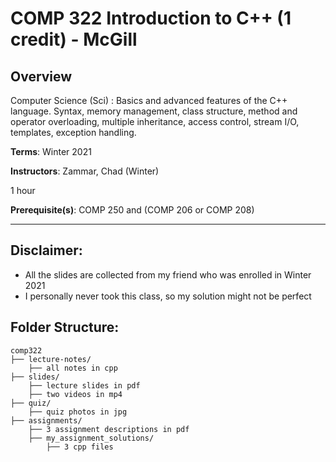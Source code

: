 # COMP 322 Introduction to C++ (1 credit) - McGill

## Overview
Computer Science (Sci) : Basics and advanced features of the C++ language. Syntax, memory management, class structure, method and operator overloading, multiple inheritance, access control, stream I/O, templates, exception handling.

**Terms**: Winter 2021

**Instructors**: Zammar, Chad (Winter)

1 hour

**Prerequisite(s)**: COMP 250 and (COMP 206 or COMP 208)

---

## Disclaimer:

* All the slides are collected from my friend who was enrolled in Winter 2021 
* I personally never took this class, so my solution might not be perfect

## Folder Structure:

```
comp322
├── lecture-notes/ 
    ├── all notes in cpp
├── slides/
    ├── lecture slides in pdf
    ├── two videos in mp4
├── quiz/
    ├── quiz photos in jpg
├── assignments/
    ├── 3 assignment descriptions in pdf
    ├── my_assignment_solutions/
        ├── 3 cpp files
```
